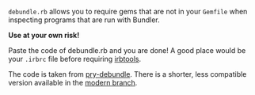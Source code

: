 `debundle.rb` allows you to require gems that are not in your `Gemfile` when inspecting
programs that are run with Bundler.

**Use at your own risk!**

Paste the code of debundle.rb and you are done! A good place would be your `.irbrc` file
before requiring [irbtools](https://github.com/janlelis/irbtools).

The code is taken from [pry-debundle](https://github.com/ConradIrwin/pry-debundle).
There is a shorter, less compatible version available in the [modern branch](https://github.com/janlelis/debundle.rb/blob/modern/debundle.rb).
